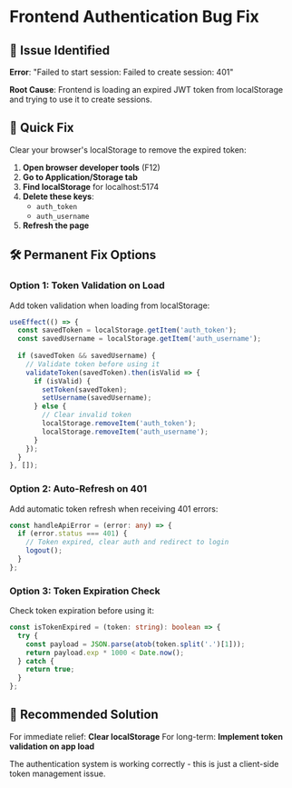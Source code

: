 # Frontend Authentication Bug Fix

## 🐛 Issue Identified

**Error**: "Failed to start session: Failed to create session: 401"

**Root Cause**: Frontend is loading an expired JWT token from localStorage and trying to use it to create sessions.

## 🔧 Quick Fix

Clear your browser's localStorage to remove the expired token:

1. **Open browser developer tools** (F12)
2. **Go to Application/Storage tab** 
3. **Find localStorage** for localhost:5174
4. **Delete these keys**:
   - `auth_token`
   - `auth_username`
5. **Refresh the page**

## 🛠️ Permanent Fix Options

### Option 1: Token Validation on Load
Add token validation when loading from localStorage:

```typescript
useEffect(() => {
  const savedToken = localStorage.getItem('auth_token');
  const savedUsername = localStorage.getItem('auth_username');
  
  if (savedToken && savedUsername) {
    // Validate token before using it
    validateToken(savedToken).then(isValid => {
      if (isValid) {
        setToken(savedToken);
        setUsername(savedUsername);
      } else {
        // Clear invalid token
        localStorage.removeItem('auth_token');
        localStorage.removeItem('auth_username');
      }
    });
  }
}, []);
```

### Option 2: Auto-Refresh on 401
Add automatic token refresh when receiving 401 errors:

```typescript
const handleApiError = (error: any) => {
  if (error.status === 401) {
    // Token expired, clear auth and redirect to login
    logout();
  }
};
```

### Option 3: Token Expiration Check
Check token expiration before using it:

```typescript
const isTokenExpired = (token: string): boolean => {
  try {
    const payload = JSON.parse(atob(token.split('.')[1]));
    return payload.exp * 1000 < Date.now();
  } catch {
    return true;
  }
};
```

## 🎯 Recommended Solution

For immediate relief: **Clear localStorage** 
For long-term: **Implement token validation on app load**

The authentication system is working correctly - this is just a client-side token management issue.